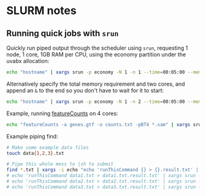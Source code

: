 # SLURM notes

## Running quick jobs with `srun`

Quickly run piped output through the scheduler using `srun`, requesting 1 node, 1 core, 1GB RAM per CPU, using the economy partition under the uvabx allocation:

```bash
echo "hostname" | xargs srun -p economy -N 1 -n 1 --time=00:05:00 --mem-per-cpu=1000 -A uvabx $1
```

Alternatively specify the total memory requirement and two cores, and append an `&` to the end so you don't have to wait for it to start:

```bash
echo "hostname" | xargs srun -p economy -N 1 -n 2 --time=00:05:00 --mem=2000 -A uvabx $1 &
```

Example, running [featureCounts](http://bioinf.wehi.edu.au/featureCounts/) on 4 cores:

```bash
echo "featureCounts -a genes.gtf -o counts.txt -pBT4 *.sam" | xargs srun -p economy -N1 -n4 --time=00:05:00 --mem-per-cpu=1000 -A uvabx $1 
```

Example piping find:

```bash
# Make some example data files
touch data{1,2,3}.txt

# Pipe this whole mess to |sh to submit
find *.txt | xargs -i echo "echo 'runThisCommand {} > {}.result.txt' | xargs srun -p economy --time=2:00:00 --mem=2000 -A uvabx $1 &"
# echo 'runThisCommand data1.txt > data1.txt.result.txt' | xargs srun -p economy --time=2:00:00 --mem=2000 -A uvabx  &
# echo 'runThisCommand data2.txt > data2.txt.result.txt' | xargs srun -p economy --time=2:00:00 --mem=2000 -A uvabx  &
# echo 'runThisCommand data3.txt > data3.txt.result.txt' | xargs srun -p economy --time=2:00:00 --mem=2000 -A uvabx  &
```
